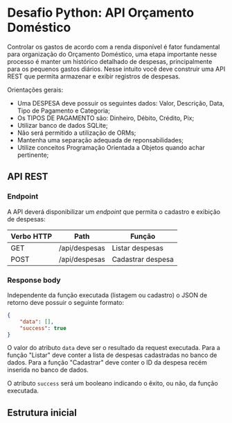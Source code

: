 # Desafio Python: API Orçamento Doméstico

Controlar os gastos de acordo com a renda disponível é fator fundamental para organização do Orçamento Doméstico, uma etapa importante nesse processo é manter um histórico detalhado de despesas, principalmente para os pequenos gastos diários. Nesse intuito você deve construir uma API REST que permita armazenar e exibir registros de despesas.

Orientações gerais:

- Uma DESPESA deve possuir os seguintes dados: Valor, Descrição, Data, Tipo de Pagamento e Categoria;
- Os TIPOS DE PAGAMENTO são: Dinheiro, Débito, Crédito, Pix;
- Utilizar banco de dados SQLite;
- Não será permitido a utilização de ORMs;
- Mantenha uma separação adequada de reponsabilidades;
- Utilize conceitos Programação Orientada a Objetos quando achar pertinente;

## API REST

### Endpoint

A API deverá disponibilizar um _endpoint_ que permita o cadastro e exibição de despesas:

| Verbo HTTP | Path           | Função            |
| ---------- | -------------- | ----------------- |
| GET        | /api/despesas  | Listar despesas   |
| POST       | /api/despesas  | Cadastrar despesa |

### Response body

Independente da função executada (listagem ou cadastro) o JSON de retorno deve possuir o seguinte formato:

```json
{
    "data": [],
    "success": true
}
```

O valor do atributo `data` deve ser o resultado da request executada. Para a função "Listar" deve conter a lista de despesas cadastradas no banco de dados. Para a função "Cadastrar" deve conter o ID da despesa recém inserida no banco de dados.

O atributo `success` será um booleano indicando o êxito, ou não, da função executada.

## Estrutura inicial

